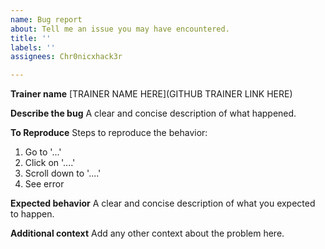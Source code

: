```yaml
---
name: Bug report
about: Tell me an issue you may have encountered.
title: ''
labels: ''
assignees: Chr0nicxhack3r

---
```


**Trainer name**
[TRAINER NAME HERE](GITHUB TRAINER LINK HERE) 

**Describe the bug**
A clear and concise description of what happened.

**To Reproduce**
Steps to reproduce the behavior:
1. Go to '...'
2. Click on '....'
3. Scroll down to '....'
4. See error

**Expected behavior**
A clear and concise description of what you expected to happen.

**Additional context**
Add any other context about the problem here.
